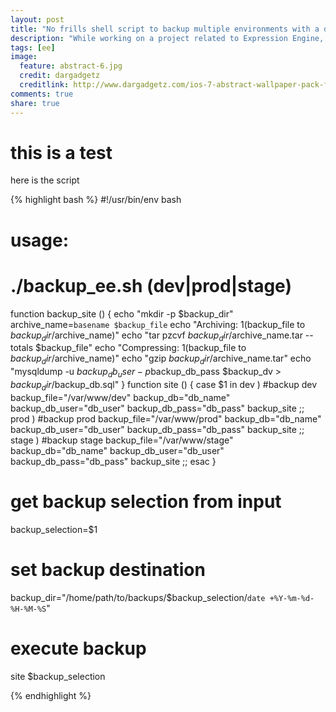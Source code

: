 ```yaml
---
layout: post
title: "No frills shell script to backup multiple environments with a database dump"
description: "While working on a project related to Expression Engine, I created a small shell script to allow backing up of the various environments. This script is bare bones simple and just gets the job done. Nothing fancy here."
tags: [ee]
image:
  feature: abstract-6.jpg
  credit: dargadgetz
  creditlink: http://www.dargadgetz.com/ios-7-abstract-wallpaper-pack-for-iphone-5-and-ipod-touch-retina/
comments: true
share: true
---
```


# this is a test

here is the script

{% highlight bash %}
  #!/usr/bin/env bash
  # usage:
  # 
  # ./backup_ee.sh (dev|prod|stage)
  function backup_site () {
    echo "mkdir -p $backup_dir"
    archive_name=`basename $backup_file`
    echo "Archiving: $1 ($backup_file to $backup_dir/$archive_name)"
    echo "tar pzcvf $backup_dir/$archive_name.tar --totals $backup_file"
    echo "Compressing: $1 ($backup_file to $backup_dir/$archive_name)"
    echo "gzip $backup_dir/$archive_name.tar"
    echo "mysqldump -u $backup_db_user -p$backup_db_pass $backup_dv > $backup_dir/$backup_db.sql"
  }
  function site () {
    case $1 in
      dev )
      #backup dev
      backup_file="/var/www/dev"
      backup_db="db_name"
      backup_db_user="db_user"
      backup_db_pass="db_pass"
      backup_site
        ;;
      prod )
      #backup prod
      backup_file="/var/www/prod"
      backup_db="db_name"
      backup_db_user="db_user"
      backup_db_pass="db_pass"
      backup_site
        ;;
      stage )
      #backup stage
      backup_file="/var/www/stage"
      backup_db="db_name"
      backup_db_user="db_user"
      backup_db_pass="db_pass"
      backup_site
        ;;
    esac
  }
  # get backup selection from input
  backup_selection=$1
  # set backup destination
  backup_dir="/home/path/to/backups/$backup_selection/`date +%Y-%m-%d-%H-%M-%S`"
  # execute backup
  site $backup_selection

{% endhighlight %}